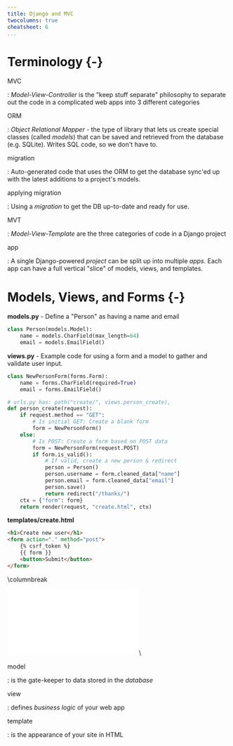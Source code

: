```yaml
---
title: Django and MVC
twocolumns: true
cheatsheet: 6
...
```



# Terminology {-}

MVC

:   *Model-View-Controller* is the "keep stuff separate" philosophy to separate
out the code in a complicated web apps into 3 different categories

ORM

:   *Object Relational Mapper* - the type of library that lets us create
special classes (called *models*) that can be saved and retrieved from the
database (e.g. SQLite). Writes SQL code, so we don't have to.


migration

:   Auto-generated code that uses the ORM to get the database sync'ed up with
the latest additions to a project's models.

applying migration

:   Using a *migration* to get the DB up-to-date and ready for use.



MVT

:   *Model-View-Template* are the three categories of code in a Django project


app

:   A single Django-powered *project* can be split up into multiple *apps*.
Each app can have a full vertical "slice" of models, views, and templates.

# Models, Views, and Forms {-}


**models.py** - Define a "Person" as having a name and email

```python
class Person(models.Model):
	name = models.CharField(max_length=64)
	email = models.EmailField()
```



**views.py** - Example code for using a form and a model to gather and validate
user input.

```python
class NewPersonForm(forms.Form):
	name = forms.CharField(required=True)
	email = forms.EmailField()

# urls.py has: path("create/", views.person_create),
def person_create(request):
    if request.method == "GET":
        # Is initial GET: Create a blank form
        form = NewPersonForm()
    else:
        # Is POST: Create a form based on POST data
        form = NewPersonForm(request.POST)
        if form.is_valid():
            # If valid, create a new person & redirect
            person = Person()
            person.username = form.cleaned_data["name"]
            person.email = form.cleaned_data["email"]
            person.save()
            return redirect("/thanks/")
    ctx = {"form": form}
    return render(request, "create.html", ctx)
```


**templates/create.html**

```html
<h1>Create new user</h1>
<form action="." method="post">
    {% csrf_token %}
    {{ form }}
    <button>Submit</button>
</form>
```


\columnbreak


![model view template](./kickstart-backend/images/model_view_template.pdf)\ 

model

:   is the gate-keeper to data stored in the *database*

view

:   defines *business logic* of your web app
<!--(called *controller* by Rails and others)-->

template

:   is the appearance of your site in HTML
<!--(called *view* by Rails and others)-->


